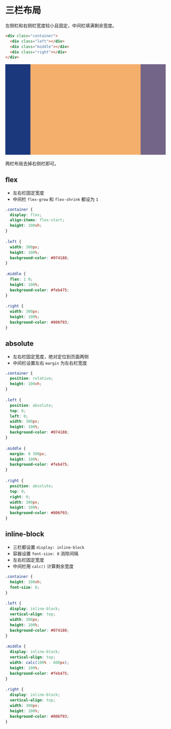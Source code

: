 # 三栏布局

左侧栏和右侧栏宽度较小且固定，中间栏填满剩余宽度。

```html
<div class="container">
  <div class="left"></div>
  <div class="middle"></div>
  <div class="right"></div>
</div>
```

![](assets/three-column.png)

两栏布局去掉右侧栏即可。

## flex

- 左右栏固定宽度
- 中间栏 `flex-grow` 和 `flex-shrink` 都设为 `1`

```css
.container {
  display: flex;
  align-items: flex-start;
  height: 100vh;
}

.left {
  width: 300px;
  height: 100%;
  background-color: #074188;
}

.middle {
  flex: 1 0;
  height: 100%;
  background-color: #feb475;
}

.right {
  width: 300px;
  height: 100%;
  background-color: #806f93;
}
```

## absolute

- 左右栏固定宽度，绝对定位到页面两侧
- 中间栏设置左右 `margin` 为左右栏宽度

```css
.container {
  position: relative;
  height: 100vh;
}

.left {
  position: absolute;
  top: 0;
  left: 0;
  width: 300px;
  height: 100%;
  background-color: #074188;
}

.middle {
  margin: 0 300px;
  height: 100%;
  background-color: #feb475;
}

.right {
  position: absolute;
  top: 0;
  right: 0;
  width: 300px;
  height: 100%;
  background-color: #806f93;
}
```

## inline-block

- 三栏都设置 `display: inline-block`
- 容器设置 `font-size: 0` 消除间隔
- 左右栏固定宽度
- 中间栏用 `calc()` 计算剩余宽度

```css
.container {
  height: 100vh;
  font-size: 0;
}

.left {
  display: inline-block;
  vertical-align: top;
  width: 300px;
  height: 100%;
  background-color: #074188;
}

.middle {
  display: inline-block;
  vertical-align: top;
  width: calc(100% - 600px);
  height: 100%;
  background-color: #feb475;
}

.right {
  display: inline-block;
  vertical-align: top;
  width: 300px;
  height: 100%;
  background-color: #806f93;
}
```
